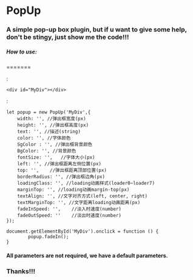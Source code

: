 ﻿# PopUp #

### A simple pop-up box plugin, but if u want to give some help, don't be stingy, just show me the code!!! ###

##### How to use: #####
=======

<html>: 
 
	<div id="MyDiv"></div>

<js>:

	let popup = new PopUp('MyDiv',{
		width: '', //弹出框宽度(px)
		height: '', //弹出框高度(px)
		text: '', //描述(string)
		color: '', //字体颜色
		SgColor : '', //弹出框背景颜色
		BgColor: '', //背景颜色
		fontSize: '',	//字体大小(px)
		left: '', //弹出框距离左侧位置(px)
		top: '',	//弹出框距离顶部位置(px)
		borderRadius: '', //弹出框边角(px)
		loadingClass: '', //loading动画样式(loader0~loader7)
		marginTop: '', //loading动画margin-top(px)
		textAlign: '', //文字对齐方式(left, center, right)
		textMarginTop: '', //文字距离loading动画距离(px)
		fadeInSpeed: '',	//淡入时速度(number)
		fadeOutSpeed: ''	//淡出时速度(number)
	});

	document.getElementById('MyDiv').onclick = function () {
        	popup.fadeIn();
	}
    

#### All parameters are not required, we have a default parameters. ####
    
###  Thanks!!!  ###
